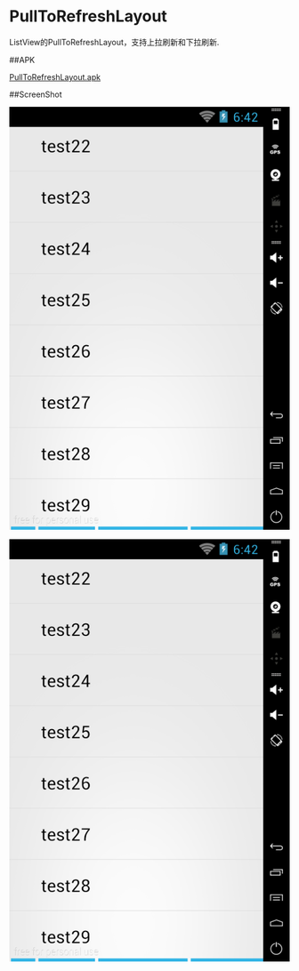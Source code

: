 PullToRefreshLayout
=====================

ListView的PullToRefreshLayout，支持上拉刷新和下拉刷新.

##APK

[PullToRefreshLayout.apk](https://raw.githubusercontent.com/coswind/PullToRefreshLayout/master/pulltorefreshlayout/build/apk/pulltorefreshlayout-debug-unaligned.apk)

##ScreenShot

![PullUp](https://raw.githubusercontent.com/coswind/PullToRefreshLayout/master/2014-03-24-144237_530x800_scrot.png)

![PullDown](https://raw.githubusercontent.com/coswind/PullToRefreshLayout/master/2014-03-24-144237_530x800_scrot.png)
